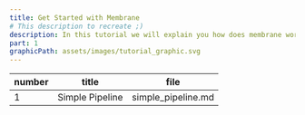 ```yaml
---
title: Get Started with Membrane
# This description to recreate ;)
description: In this tutorial we will explain you how does membrane work. We will go through envinronment preparation and tell you about pipelines - basic concept behind the framework.
part: 1
graphicPath: assets/images/tutorial_graphic.svg
---
```


| number | title           | file               |
| ------ | --------------- | ------------------ |
| 1      | Simple Pipeline | simple_pipeline.md |
